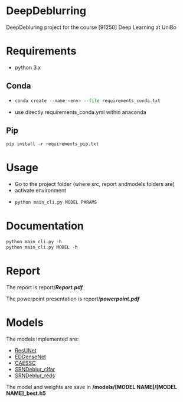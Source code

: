 # DeepDeblurring
DeepDebluring project for the course [91250] Deep Learning at UniBo

# Requirements 

- python 3.x

## Conda
- ```python
  conda create --name <env> --file requirements_conda.txt
  ```
- use directly requirements_conda.yml within anaconda
## Pip
```python
pip install -r requirements_pip.txt
```
# Usage

- Go to the project folder (where src, report andmodels folders are)
- activate environment
- ```python
  python main_cli.py MODEL PARAMS
  ```

# Documentation

```python
python main_cli.py -h
python main_cli.py MODEL -h 
```

# Report
The report is report/***Report.pdf***

The powerpoint presentation is report/***powerpoint.pdf***

# Models
The models implemented are:
- [ResUNet](/src/models/cifar10/ResUNet.py)
- [EDDenseNet](/src/models/cifar10/EDDenseNet.py)
- [CAESSC](/src/models/cifar10/CAESSC.py)
- [SRNDeblur_cifar](/src/models/cifar10/SRNDeblur.py)
- [SRNDeblur_reds](/src/models/reds/SRNDeblur.py)


The model and weights are save in **/models/[MODEL NAME]/[MODEL NAME]_best.h5**